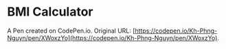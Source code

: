 # BMI Calculator

A Pen created on CodePen.io. Original URL: [https://codepen.io/Kh-Phng-Nguyn/pen/XWoxzYo](https://codepen.io/Kh-Phng-Nguyn/pen/XWoxzYo).


